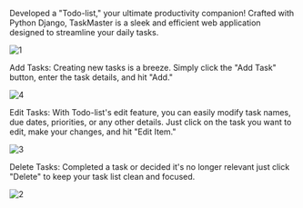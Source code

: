 
Developed a "Todo-list," your ultimate productivity companion! Crafted with Python Django, TaskMaster is a sleek and efficient web application designed to streamline your daily tasks.

![1](https://github.com/Sindhia-raj96/todo_list_django/assets/161922154/4cf9e14b-ce40-43ab-beb4-8cd1b3d89ca3)


Add Tasks:
Creating new tasks is a breeze. Simply click the "Add Task" button, enter the task details, and hit "Add." 

![4](https://github.com/Sindhia-raj96/todo_list_django/assets/161922154/eba178f2-e812-4cde-b151-6e5a6ebab40f)


Edit Tasks:
With Todo-list's edit feature, you can easily modify task names, due dates, priorities, or any other details. Just click on the task you want to edit, make your changes, and hit "Edit Item."

![3](https://github.com/Sindhia-raj96/todo_list_django/assets/161922154/9903533f-403d-4a70-a494-09c34311f21a)


Delete Tasks:
Completed a task or decided it's no longer relevant just click "Delete" to keep your task list clean and focused.

![2](https://github.com/Sindhia-raj96/todo_list_django/assets/161922154/0112c406-1c5c-4e33-9275-0a33c283d1ef)
